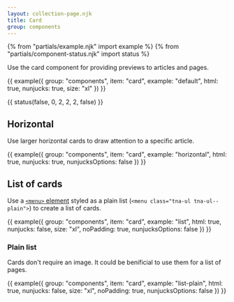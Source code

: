 ```yaml
---
layout: collection-page.njk
title: Card
group: components
---
```


{% from "partials/example.njk" import example %}
{% from "partials/component-status.njk" import status %}

Use the card component for providing previews to articles and pages.

{{ example({ group: "components", item: "card", example: "default", html: true, nunjucks: true, size: "xl" }) }}

{{ status(false, 0, 2, 2, 2, false) }}

## Horizontal

Use larger horizontal cards to draw attention to a specific article.

{{ example({ group: "components", item: "card", example: "horizontal", html: true, nunjucks: true, nunjucksOptions: false }) }}

## List of cards

Use a [`<menu>` element](https://developer.mozilla.org/en-US/docs/Web/HTML/Element/menu) styled as a plain list (`<menu class="tna-ul tna-ul--plain">`) to create a list of cards.

{{ example({ group: "components", item: "card", example: "list", html: true, nunjucks: false, size: "xl", noPadding: true, nunjucksOptions: false }) }}

### Plain list

Cards don't require an image. It could be benificial to use them for a list of pages.

{{ example({ group: "components", item: "card", example: "list-plain", html: true, nunjucks: false, size: "xl", noPadding: true, nunjucksOptions: false }) }}
